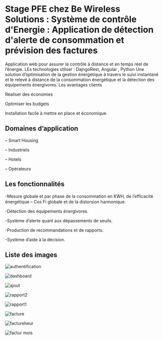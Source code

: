 # Stage PFE chez Be Wireless Solutions : Système de contrôle d'Energie : Application de détection d'alerte de consommation et prévision des factures
Application web pour assurer le contrôle à distance et en temps réel de l’énergie. 
LEs technologies utliser : DajngoRest, Angular , Python
Une solution d’optimisation de la gestion énergétique à travers le suivi instantané et le relevé à distance de la consommation énergétique et la détection des équipements énergivores.
Les avantages clients

Réaliser des économies

Optimiser les budgets

Installation facile à mettre en place et économique.

## Domaines d’application

– Smart Housing

– Industriels

– Hotels

– Opérateurs

## Les fonctionnalités

-Mesure globale et par phase de la consommation en KWH, de l’eﬃcacité énergétique – Cos Fi globale et de la distorsion harmonique.

-Détection des équipements énergivores.

-Système d’alerte quant aux dépassements de seuils.

-Production de recommandations et de rapports.

-Système d’aide à la décision.

## Liste des images



![authentification](https://user-images.githubusercontent.com/58324513/136007343-82ce6f45-8819-452d-b71b-77912332086b.PNG)



![dashboard](https://user-images.githubusercontent.com/58324513/136007371-6f196862-8142-4ad7-b395-c98b6a3a9589.PNG)



![ajout](https://user-images.githubusercontent.com/58324513/136007395-a1040501-626f-45d7-9bda-784dfc57fbc5.PNG)


![rapport2](https://user-images.githubusercontent.com/58324513/136007412-a40e58c8-efbe-4ff8-a262-5f1030d669c8.PNG)



![rapport1](https://user-images.githubusercontent.com/58324513/136007435-aa932d9b-f663-47f4-8066-772f1644f6d3.PNG)


![facture](https://user-images.githubusercontent.com/58324513/136007457-c40e2211-d897-4fbf-84ea-0419b0eb8ae6.PNG)


![factureheur](https://user-images.githubusercontent.com/58324513/136007489-921308cd-5859-4530-b7eb-7049029d1c6f.PNG)


![factur mois](https://user-images.githubusercontent.com/58324513/136007520-678dcf03-8de7-4c97-b212-98955f68a777.PNG)
